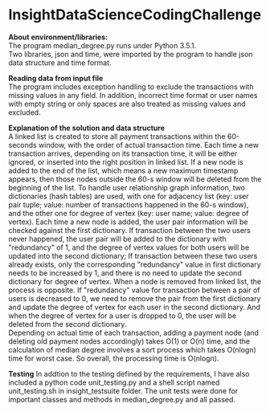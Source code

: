 # InsightDataScienceCodingChallenge

**About environment/libraries:**  
The program median_degree.py runs under Python 3.5.1.  
Two libraries, json and time, were imported by the program to handle json data structure and time format.  
  
**Reading data from input file**  
The program includes exception handling to exclude the transactions with missing values in any field. In addition, incorrect time format or user names with empty string or only spaces are also treated as missing values and excluded.  
  
**Explanation of the solution and data structure**  
A linked list is created to store all payment transactions within the 60-seconds window, with the order of actual transaction time. Each time a new transaction arrives, depending on its transaction time, it will be either ignored, or inserted into the right position in linked list. If a new node is added to the end of the list, which means a new maximum timestamp appears, then those nodes outside the 60-s window will be deleted from the beginning of the list.
To handle user relationship graph information, two dictionaries (hash tables) are used, with one for adjacency list (key: user pair tuple; value: number of transactions happened in the 60-s window), and the other one for degree of vertex (key: user name; value: degree of vertex). Each time a new node is added, the user pair information will be checked against the first dictionary. If transaction between the two users never happened, the user pair will be added to the dictionary with "redundancy" of 1, and the degree of vertex values for both users will be updated into the second dictionary; If transaction between these two users already exists, only the corresponding "redundancy" value in first dictionary needs to be increased by 1, and there is no need to update the second dictionary for degree of vertex. When a node is removed from linked list, the process is opposite. If "redundancy" value for transaction between a pair of users is decreased to 0, we need to remove the pair from the first dictionary and update the degree of vertex for each user in the second dictionary. And when the degree of vertex for a user is dropped to 0, the user will be deleted from the second dictionary.  
Depending on actual time of each transaction, adding a payment node (and deleting old payment nodes accordingly) takes O(1) or O(n) time, and the calculation of median degree involves a sort process which takes O(nlogn) time for worst case. So overall, the processing time is O(nlogn).  
  
**Testing**
In addtion to the testing defined by the requirements, I have also included a python code unit_testing.py and a shell script named unit_testing.sh in insight_testsuite folder. The unit tests were done for important classes and methods in median_degree.py and all passed.  
